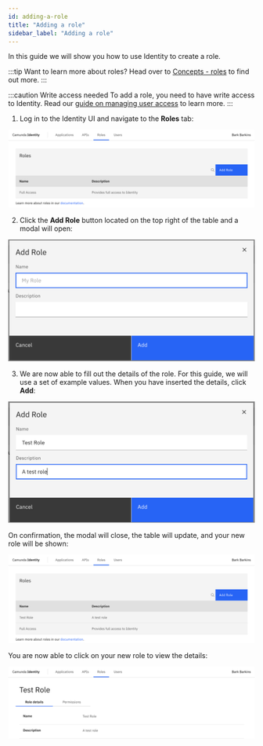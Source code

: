```yaml
---
id: adding-a-role
title: "Adding a role"
sidebar_label: "Adding a role"
---
```


In this guide we will show you how to use Identity to create a role.

:::tip Want to learn more about roles?
Head over to [Concepts - roles](/self-managed/concepts/access-control/roles.md) to find out more.
:::

:::caution Write access needed
To add a role, you need to have write access to Identity.
Read our [guide on managing user access](managing-user-access.md) to learn more.
:::

1. Log in to the Identity UI and navigate to the **Roles** tab:

![add-role-tab](img/add-role-tab.png)

2. Click the **Add Role** button located on the top right of the table and a modal will open:

![add-role-modal-1](img/add-role-modal-1.png)

3. We are now able to fill out the details of the role. For this guide, we will use a set of example values. When you have inserted the details, click **Add**:

![add-role-modal-2](img/add-role-modal-2.png)

On confirmation, the modal will close, the table will update, and your new role will be shown:

![add-role-refreshed-table](img/add-role-refreshed-table.png)

You are now able to click on your new role to view the details:

![add-role-details](img/add-role-details.png)
